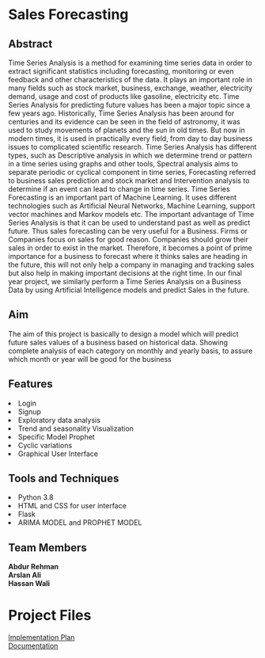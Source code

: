 <h1>Sales Forecasting</h1>
<h2>Abstract</h2>
<p>Time Series Analysis is a method for examining time series data in order to extract significant statistics
including forecasting, monitoring or even feedback and other characteristics of the data. It plays an
important role in many fields such as stock market, business, exchange, weather, electricity demand,
usage and cost of products like gasoline, electricity etc.
Time Series Analysis for predicting future values has been a major topic since a few years ago.
Historically, Time Series Analysis has been around for centuries and its evidence can be seen in the field
of astronomy, it was used to study movements of planets and the sun in old times. But now in modern
times, it is used in practically every field, from day to day business issues to complicated scientific
research.
Time Series Analysis has different types, such as Descriptive analysis in which we determine trend or
pattern in a time series using graphs and other tools, Spectral analysis aims to separate periodic or
cyclical component in time series, Forecasting referred to business sales prediction and stock market
and Intervention analysis to determine if an event can lead to change in time series.
Time Series Forecasting is an important part of Machine Learning. It uses different technologies such as
Artificial Neural Networks, Machine Learning, support vector machines and Markov models etc. The
important advantage of Time Series Analysis is that it can be used to understand past as well as predict
future. Thus sales forecasting can be very useful for a Business. Firms or Companies focus on sales for
good reason. Companies should grow their sales in order to exist in the market. Therefore, it becomes a
point of prime importance for a business to forecast where it thinks sales are heading in the future, this
will not only help a company in managing and tracking sales but also help in making important decisions
at the right time.
In our final year project, we similarly perform a Time Series Analysis on a Business Data by using Artificial
Intelligence models and predict Sales in the future.</p>

<h2>Aim</h2>
The aim of this project is basically to design a model which will predict future sales values of a
business based on historical data. Showing complete analysis of each category on monthly and yearly
basis, to assure which month or year will be good for the business

<h2>Features</h2>
<li>Login</li>
<li>Signup</li>
<li>Exploratory data analysis</li>
<li>Trend and seasonality Visualization</li>
<li>Specific Model Prophet</li>
<li>Cyclic variations</li>
<li>Graphical User Interface</li>

<h2>Tools and Techniques</h2>
<li>Python 3.8</li>
<li>HTML and CSS for user interface</li>
<li>Flask</li>
<li>ARIMA MODEL and PROPHET MODEL</li>
  
 
 <h2>Team Members</h2>
 <b>Abdur Rehman</b></br>
 <b>Arslan Ali</b></br>
 <b>Hassan Wali</b></br>
 
<h1>Project Files</h1>
<a href="https://github.com/AbdurRehman1234/AbdurRehman1234.github.io/blob/master/IMPLEMENTATION%20PLAN/Time%20Series%20Sale%20Forecasting_Plan.pdf">Implementation Plan</a><br>
<a href="https://github.com/AbdurRehman1234/AbdurRehman1234.github.io/blob/master/docs/TIme%20Series%20Sale%20Forecasting_Report.pdf">Documentation</a><br>
